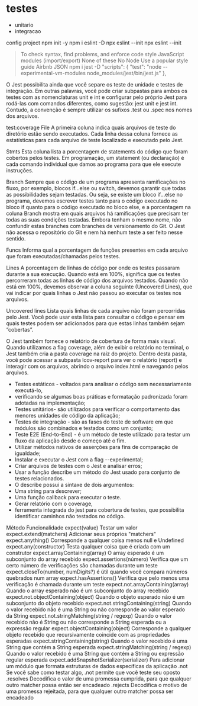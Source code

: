 # testes
 - unitario
 - integracao






config project
npm init -y
npm i eslint -D
npx eslint --init
npx  eslint --init
> To check syntax, find problems, and enforce code style
> JavaScript modules (import/export)
> None of these
> No
> Node
> Use a popular style guide
> Airbnb
> JSON
npm i jest -D
 "scripts": {
    "test": "node --experimental-vm-modules node_modules/jest/bin/jest.js"
  },


O Jest possibilita ainda que você separe os teste de unidade e testes de integração. Em outras palavras, você pode criar subpastas para ambos os testes com as nomenclaturas unit e int e configurar pelo próprio Jest para rodá-las com comandos diferentes, como sugestão: jest unit e jest int.
Contudo, a convenção é sempre utilizar os sufixos .test ou .spec nos nomes dos arquivos.

test:coverage
File
A primeira coluna indica quais arquivos de teste do diretório estão sendo executados. Cada linha dessa coluna fornece as estatísticas para cada arquivo de teste localizado e executado pelo Jest.

Stmts
Esta coluna lista a porcentagem de statements do código que foram cobertos pelos testes. Em programação, um statement (ou declaração) é cada comando individual que damos ao programa para que ele execute instruções.

Branch
Sempre que o código de um programa apresenta ramificações no fluxo, por exemplo, blocos if…else ou switch, devemos garantir que todas as possibilidades sejam testadas. Ou seja, se existe um bloco if…else no programa, devemos escrever testes tanto para o código executado no bloco if quanto para o código executado no bloco else, e a porcentagem na coluna Branch mostra em quais arquivos há ramificações que precisam ter todas as suas condições testadas. Embora tenham o mesmo nome, não confundir estas branches com branches de versionamento do Git. O Jest não acessa o repositório do Git e nem há nenhum teste a ser feito nesse sentido.

Funcs
Informa qual a porcentagem de funções presentes em cada arquivo que foram executadas/chamadas pelos testes.

Lines
A porcentagem de linhas de código por onde os testes passaram durante a sua execução. Quando está em 100%, significa que os testes percorreram todas as linhas de código dos arquivos testados. Quando não está em 100%, devemos observar a coluna seguinte (Uncovered Lines), que vai indicar por quais linhas o Jest não passou ao executar os testes nos arquivos.

Uncovered lines
Lista quais linhas de cada arquivo não foram percorridas pelo Jest. Você pode usar esta lista para consultar o código e pensar em quais testes podem ser adicionados para que estas linhas também sejam “cobertas”.

O Jest também fornece o relatório de cobertura de forma mais visual. Quando utilizamos a flag coverage, além de exibir o relatório no terminal, o Jest também cria a pasta coverage na raiz do projeto. Dentro desta pasta, você pode acessar a subpasta lcov-report para ver o relatório (report) e interagir com os arquivos, abrindo o arquivo index.html e navegando pelos arquivos.

- Testes estáticos - voltados para analisar o código sem necessariamente executá-lo,
- verificando se algumas boas práticas e formatação padronizada foram adotadas na implementação;
- Testes unitários- são utilizados para verificar o comportamento das menores unidades de código da aplicação;
- Testes de integração - são as fases do teste de software em que módulos são combinados e testados como um conjunto;
- Teste E2E (End-to-End) - é um método de teste utilizado para testar um fluxo da aplicação desde o começo até o fim.
- Utilizar métodos nativos de asserções para fins de comparação de igualdade;
- Instalar e executar o Jest com a flag --experimental;
- Criar arquivos de testes com o Jest e analisar erros;
- Usar a função describe um método do Jest usado para conjunto de testes relacionados.
- O describe possui a sintaxe de dois argumentos:
- Uma string para descrever;
- Uma função callback para executar o teste.
- Gerar relatório com o coverage,
- ferramenta integrada do jest para cobertura de testes, que possibilita identificar caminhos não testados no código.


Método	Funcionalidade
expect(value)	Testar um valor
expect.extend(matchers)	Adicionar seus próprios "matchers"
expect.anything()	Corresponde a qualquer coisa menos null e Undefined
expect.any(constructor)	Testa qualquer coisa que é criada com um construtor
expect.arrayContaining(array)	O array esperado é um subconjunto do array recebido
expect.assertions(número)	Verifica que um certo número de verificações são chamadas durante um teste
expect.closeTo(number, numDigits?)	é útil quando você compara números quebrados num array
expect.hasAssertions()	Verifica que pelo menos uma verificação é chamada durante um teste
expect.not.arrayContaining(array)	Quando o array esperado não é um subconjunto do array recebido
expect.not.objectContaining(object)	Quando o objeto esperado não é um subconjunto do objeto recebido
expect.not.stringContaining(string)	Quando o valor recebido não é uma String ou não corresponde ao valor esperado da String
expect.not.stringMatching(string / regexp)	Quando o valor recebido não é String ou não corresponde a String esperada ou a expressão regular
expect.objectContaining(object)	Corresponde a qualquer objeto recebido que recursivamente coincide com as propriedades esperadas
expect.stringContaining(string)	Quando o valor recebido é uma String que contém a String esperada
expect.stringMatching(string / regexp)	Quando o valor recebido é uma String que contém a String ou expressão regular esperada
expect.addSnapshotSerializer(serializer)	Para adicionar um módulo que formata estruturas de dados específicas da aplicação
.not	Se você sabe como testar algo, .not permite que você teste seu oposto
.resolves	Decodifica o valor de uma promessa cumprida, para que qualquer outro matcher possa então ser encadeado
.rejects	Decodifica o motivo de uma promessa rejeitada, para que qualquer outro matcher possa ser encadeado
